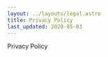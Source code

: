 ```yaml
---
layout: ../layouts/legal.astro
title: Privacy Policy
last_updated: 2020-05-03
---
```


Privacy Policy
